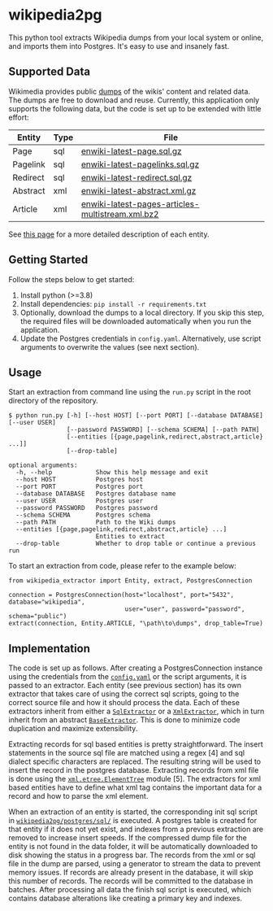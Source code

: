 # wikipedia2pg

This python tool extracts Wikipedia dumps from your local system or online, and imports them into Postgres. 
It's easy to use and insanely fast. 

## Supported Data

Wikimedia provides public [dumps](http://dumps.wikimedia.org/enwiki/latest) of the wikis' content and related data. 
The dumps are free to download and reuse. Currently, this application only supports the following data, but the code is
set up to be extended with little effort:

| Entity     | Type | File                                                                                                                                          |
|------------|------|-----------------------------------------------------------------------------------------------------------------------------------------------|
| Page       | sql  | [enwiki-latest-page.sql.gz](http://dumps.wikimedia.org/enwiki/latest/enwiki-latest-page.sql.gz)                                               |
| Pagelink   | sql  | [enwiki-latest-pagelinks.sql.gz](http://dumps.wikimedia.org/enwiki/latest/enwiki-latest-pagelinks.sql.gz)                                     |                                                                                                  | Text        |
| Redirect   | sql  | [enwiki-latest-redirect.sql.gz](http://dumps.wikimedia.org/enwiki/latest/enwiki-latest-redirect.sql.gz)                                       |
| Abstract   | xml  | [enwiki-latest-abstract.xml.gz](http://dumps.wikimedia.org/enwiki/latest/enwiki-latest-abstract.xml.gz)                                       |
| Article    | xml  | [enwiki-latest-pages-articles-multistream.xml.bz2](http://dumps.wikimedia.org/enwiki/latest/enwiki-latest-pages-articles-multistream.xml.bz2) |

See [this page](https://meta.wikimedia.org/wiki/Data_dumps/What%27s_available_for_download) for a more detailed 
description of each entity.

## Getting Started

Follow the steps below to get started:

1. Install python (>=3.8)
2. Install dependencies: `pip install -r requirements.txt`
3. Optionally, download the dumps to a local directory. If you skip this step, the required files will be downloaded 
automatically when you run the application.
4. Update the Postgres credentials in `config.yaml`. Alternatively, use script arguments to overwrite 
the values (see next section). 

## Usage

Start an extraction from command line using the `run.py` script in the root directory of the repository.

```
$ python run.py [-h] [--host HOST] [--port PORT] [--database DATABASE] [--user USER] 
                [--password PASSWORD] [--schema SCHEMA] [--path PATH] 
                [--entities [{page,pagelink,redirect,abstract,article} ...]] 
                [--drop-table]

optional arguments:
  -h, --help            Show this help message and exit
  --host HOST           Postgres host
  --port PORT           Postgres port
  --database DATABASE   Postgres database name
  --user USER           Postgres user
  --password PASSWORD   Postgres password
  --schema SCHEMA       Postgres schema
  --path PATH           Path to the Wiki dumps
  --entities [{page,pagelink,redirect,abstract,article} ...]
                        Entities to extract
  --drop-table          Whether to drop table or continue a previous run
```

To start an extraction from code, please refer to the example below:

```
from wikipedia_extractor import Entity, extract, PostgresConnection

connection = PostgresConnection(host="localhost", port="5432", database="wikipedia",
                                user="user", password="password", schema="public")
extract(connection, Entity.ARTICLE, "\path\to\dumps", drop_table=True)
```

## Implementation 

The code is set up as follows. After creating a PostgresConnection instance using the credentials from the
[`config.yaml`](https://github.com/colinschepers/wikipedia2pg/blob/main/config.yaml) or the script arguments, it is
passed to an extractor. Each entity (see previous section) has its own extractor that takes care of using the correct
sql scripts, going to the correct source file and how it should process the data. Each of these extractors inherit from
either a
[`SqlExtractor`](https://github.com/colinschepers/wikipedia2pg/blob/main/wikipedia2pg/extractors/sql.py) or a
[`XmlExtractor`](https://github.com/colinschepers/wikipedia2pg/blob/main/wikipedia2pg/extractors/xml.py), which in turn
inherit from an abstract
[`BaseExtractor`](https://github.com/colinschepers/wikipedia2pg/blob/main/wikipedia2pg/extractors/__init__.py). This is
done to minimize code duplication and maximize extensibility.

Extracting records for sql based entities is pretty straightforward. The insert statements in the source sql file are
matched using a regex [4] and sql dialect specific characters are replaced. The resulting string will be used to insert
the record in the postgres database. Extracting records from xml file is done using the
[`xml.etree.ElementTree`](https://docs.python.org/3/library/xml.etree.elementtree.html) module [5]. The extractors for
xml based entities have to define what xml tag contains the important data for a record and how to parse the xml
element.

When an extraction of an entity is started, the corresponding init sql script in
[`wikipedia2pg/postgres/sql/`](https://github.com/colinschepers/wikipedia2pg/tree/main/wikipedia2pg/postgres/sql) is
executed. A postgres table is created for that entity if it does not yet exist, and indexes from a previous extraction
are removed to increase insert speeds. If the compressed dump file for the entity is not found in the data folder, it
will be automatically downloaded to disk showing the status in a progress bar. The records from the xml or sql file in
the dump are parsed, using a generator to stream the data to prevent memory issues. If records are already present in
the database, it will skip this number of records. The records will be committed to the database in batches. After
processing all data the finish sql script is executed, which contains database alterations like creating a primary key
and indexes.
